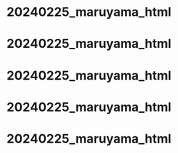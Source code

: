 # 20240225_maruyama_html
# 20240225_maruyama_html
# 20240225_maruyama_html
# 20240225_maruyama_html
# 20240225_maruyama_html
